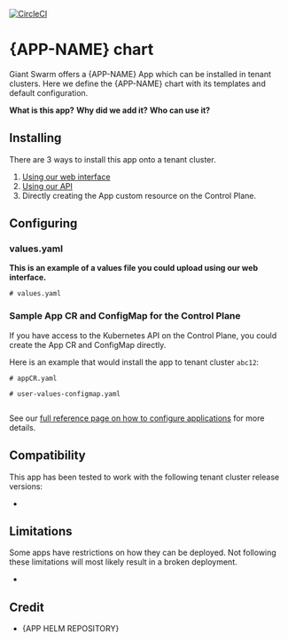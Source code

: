[![CircleCI](https://circleci.com/gh/giantswarm/{APP-NAME}-app.svg?style=shield)](https://circleci.com/gh/giantswarm/{APP-NAME}-app)

# {APP-NAME} chart

Giant Swarm offers a {APP-NAME} App which can be installed in tenant clusters.
Here we define the {APP-NAME} chart with its templates and default configuration.

**What is this app?**
**Why did we add it?**
**Who can use it?**

## Installing

There are 3 ways to install this app onto a tenant cluster.

1. [Using our web interface](https://docs.giantswarm.io/reference/web-interface/app-catalog/)
2. [Using our API](https://docs.giantswarm.io/api/#operation/createClusterAppV5)
3. Directly creating the App custom resource on the Control Plane.

## Configuring

### values.yaml
**This is an example of a values file you could upload using our web interface.**
```
# values.yaml

```

### Sample App CR and ConfigMap for the Control Plane
If you have access to the Kubernetes API on the Control Plane, you could create
the App CR and ConfigMap directly.

Here is an example that would install the app to
tenant cluster `abc12`:

```
# appCR.yaml

```

```
# user-values-configmap.yaml


```

See our [full reference page on how to configure applications](https://docs.giantswarm.io/reference/app-configuration/) for more details.

## Compatibility

This app has been tested to work with the following tenant cluster release versions:

*

## Limitations

Some apps have restrictions on how they can be deployed.
Not following these limitations will most likely result in a broken deployment.

*

## Credit

* {APP HELM REPOSITORY}
